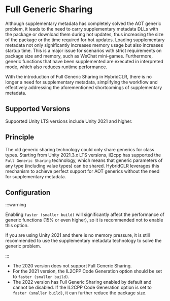 # Full Generic Sharing

Although supplementary metadata has completely solved the AOT generic problem, it leads to the need to carry supplementary metadata DLLs with the package or download them during hot updates, thus increasing the size of the package or the time required for hot updates.
Loading supplementary metadata not only significantly increases memory usage but also increases startup time. This is a major issue for scenarios with strict requirements on package size and memory, such as WeChat mini-games.
Furthermore, generic functions that have been supplemented are executed in interpreted mode, which also reduces runtime performance.

With the introduction of Full Generic Sharing in HybridCLR, there is no longer a need for supplementary metadata, simplifying the workflow and effectively addressing the aforementioned shortcomings of supplementary metadata.

## Supported Versions

Supported Unity LTS versions include Unity 2021 and higher.

## Principle

The old generic sharing technology could only share generics for class types. Starting from Unity 2021.3.x LTS versions, il2cpp has supported the `Full Generic Sharing` technology, which means that generic parameters of any type (including value types) can be shared. HybridCLR leverages this mechanism to achieve perfect support for AOT generics without the need for supplementary metadata.

## Configuration

:::warning

Enabling `faster (smaller build)` will significantly affect the performance of generic functions (15% or even higher), so it is recommended not to enable this option.

If you are using Unity 2021 and there is no memory pressure, it is still recommended to use the supplementary metadata technology to solve the generic problem.

:::

- The 2020 version does not support Full Generic Sharing.
- For the 2021 version, the IL2CPP Code Generation option should be set to `faster (smaller build)`.
- The 2022 version has Full Generic Sharing enabled by default and cannot be disabled. If the IL2CPP Code Generation option is set to `faster (smaller build)`, it can further reduce the package size.
